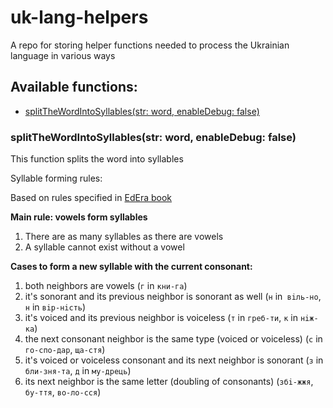 # uk-lang-helpers
A repo for storing helper functions needed to process the Ukrainian language in various ways

## Available functions:
* [splitTheWordIntoSyllables(str: word, enableDebug: false)](#splitTheWordIntoSyllables)

<a name="splitTheWordIntoSyllables"></a>
### splitTheWordIntoSyllables(str: word, enableDebug: false)

This function splits the word into syllables

Syllable forming rules:
 
Based on rules specified in [EdEra book](https://edera.gitbook.io/ed-era-book-ukr/fonetika_grafka_orfoepya/sklad_skladopodl)

**Main rule: vowels form syllables**
1. There are as many syllables as there are vowels
2. A syllable cannot exist without a vowel
    
**Cases to form a new syllable with the current consonant:**
1. both neighbors are vowels (`г` in `кни-га`)
2. it's sonorant and its previous neighbor is sonorant as well (`н` in` вiль-но`, `н` in `вiр-нiсть`)
3. it's voiced and its previous neighbor is voiceless (`т` in `греб-ти`, `к` in `нiж-ка`)
4. the next consonant neighbor is the same type (voiced or voiceless) (`с` in `го-спо-дар`, `ща-стя`)
5. it's voiced or voiceless consonant and its next neighbor is sonorant (`з` in `бли-зня-та`, `д` in `му-дрець`)
6. its next neighbor is the same letter (doubling of consonants) (`збi-жжя`, `бу-ття`, `во-ло-сся`)


